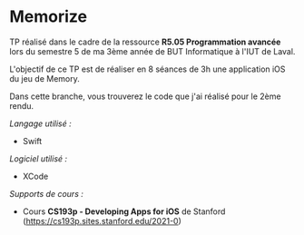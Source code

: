 # Memorize

TP réalisé dans le cadre de la ressource **R5.05 Programmation avancée** lors du semestre 5 de ma 3ème année de BUT Informatique à l'IUT de Laval.<br>

L'objectif de ce TP est de réaliser en 8 séances de 3h une application iOS du jeu de Memory.<br>

Dans cette branche, vous trouverez le code que j'ai réalisé pour le 2ème rendu.<br>

*Langage utilisé :*
- Swift

*Logiciel utilisé :*
- XCode

*Supports de cours :*
- Cours **CS193p - Developing Apps for iOS** de Stanford (https://cs193p.sites.stanford.edu/2021-0)
